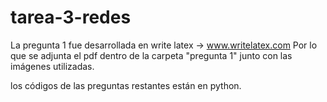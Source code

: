 tarea-3-redes
=============

La pregunta 1 fue desarrollada en write latex -> www.writelatex.com
Por lo que se adjunta el pdf dentro de la carpeta  "pregunta 1" junto con las imágenes utilizadas.

los códigos de las preguntas  restantes están en python.



